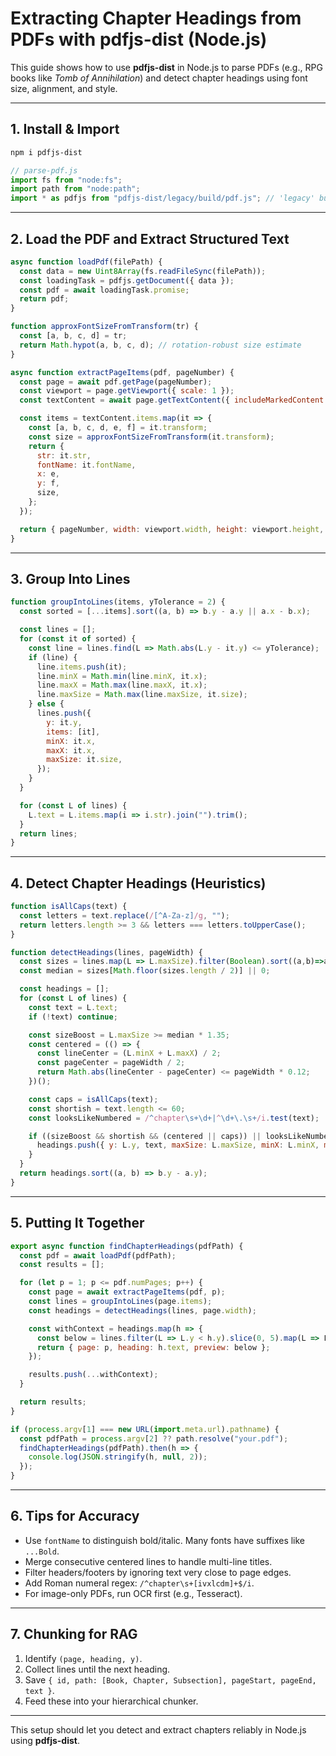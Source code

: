 # Extracting Chapter Headings from PDFs with pdfjs-dist (Node.js)

This guide shows how to use **pdfjs-dist** in Node.js to parse PDFs (e.g., RPG books like *Tomb of Annihilation*) and detect chapter headings using font size, alignment, and style.

---

## 1. Install & Import
```bash
npm i pdfjs-dist
```

```js
// parse-pdf.js
import fs from "node:fs";
import path from "node:path";
import * as pdfjs from "pdfjs-dist/legacy/build/pdf.js"; // 'legacy' build works well in Node
```

---

## 2. Load the PDF and Extract Structured Text
```js
async function loadPdf(filePath) {
  const data = new Uint8Array(fs.readFileSync(filePath));
  const loadingTask = pdfjs.getDocument({ data });
  const pdf = await loadingTask.promise;
  return pdf;
}

function approxFontSizeFromTransform(tr) {
  const [a, b, c, d] = tr;
  return Math.hypot(a, b, c, d); // rotation-robust size estimate
}

async function extractPageItems(pdf, pageNumber) {
  const page = await pdf.getPage(pageNumber);
  const viewport = page.getViewport({ scale: 1 });
  const textContent = await page.getTextContent({ includeMarkedContent: true });

  const items = textContent.items.map(it => {
    const [a, b, c, d, e, f] = it.transform;
    const size = approxFontSizeFromTransform(it.transform);
    return {
      str: it.str,
      fontName: it.fontName,
      x: e,
      y: f,
      size,
    };
  });

  return { pageNumber, width: viewport.width, height: viewport.height, items };
}
```

---

## 3. Group Into Lines
```js
function groupIntoLines(items, yTolerance = 2) {
  const sorted = [...items].sort((a, b) => b.y - a.y || a.x - b.x);

  const lines = [];
  for (const it of sorted) {
    const line = lines.find(L => Math.abs(L.y - it.y) <= yTolerance);
    if (line) {
      line.items.push(it);
      line.minX = Math.min(line.minX, it.x);
      line.maxX = Math.max(line.maxX, it.x);
      line.maxSize = Math.max(line.maxSize, it.size);
    } else {
      lines.push({
        y: it.y,
        items: [it],
        minX: it.x,
        maxX: it.x,
        maxSize: it.size,
      });
    }
  }

  for (const L of lines) {
    L.text = L.items.map(i => i.str).join("").trim();
  }
  return lines;
}
```

---

## 4. Detect Chapter Headings (Heuristics)
```js
function isAllCaps(text) {
  const letters = text.replace(/[^A-Za-z]/g, "");
  return letters.length >= 3 && letters === letters.toUpperCase();
}

function detectHeadings(lines, pageWidth) {
  const sizes = lines.map(L => L.maxSize).filter(Boolean).sort((a,b)=>a-b);
  const median = sizes[Math.floor(sizes.length / 2)] || 0;

  const headings = [];
  for (const L of lines) {
    const text = L.text;
    if (!text) continue;

    const sizeBoost = L.maxSize >= median * 1.35;
    const centered = (() => {
      const lineCenter = (L.minX + L.maxX) / 2;
      const pageCenter = pageWidth / 2;
      return Math.abs(lineCenter - pageCenter) <= pageWidth * 0.12;
    })();

    const caps = isAllCaps(text);
    const shortish = text.length <= 60;
    const looksLikeNumbered = /^chapter\s+\d+|^\d+\.\s+/i.test(text);

    if ((sizeBoost && shortish && (centered || caps)) || looksLikeNumbered) {
      headings.push({ y: L.y, text, maxSize: L.maxSize, minX: L.minX, maxX: L.maxX });
    }
  }
  return headings.sort((a, b) => b.y - a.y);
}
```

---

## 5. Putting It Together
```js
export async function findChapterHeadings(pdfPath) {
  const pdf = await loadPdf(pdfPath);
  const results = [];

  for (let p = 1; p <= pdf.numPages; p++) {
    const page = await extractPageItems(pdf, p);
    const lines = groupIntoLines(page.items);
    const headings = detectHeadings(lines, page.width);

    const withContext = headings.map(h => {
      const below = lines.filter(L => L.y < h.y).slice(0, 5).map(L => L.text).join(" ");
      return { page: p, heading: h.text, preview: below };
    });

    results.push(...withContext);
  }

  return results;
}

if (process.argv[1] === new URL(import.meta.url).pathname) {
  const pdfPath = process.argv[2] ?? path.resolve("your.pdf");
  findChapterHeadings(pdfPath).then(h => {
    console.log(JSON.stringify(h, null, 2));
  });
}
```

---

## 6. Tips for Accuracy
- Use `fontName` to distinguish bold/italic. Many fonts have suffixes like `...Bold`.
- Merge consecutive centered lines to handle multi-line titles.
- Filter headers/footers by ignoring text very close to page edges.
- Add Roman numeral regex: `/^chapter\s+[ivxlcdm]+$/i`.
- For image-only PDFs, run OCR first (e.g., Tesseract).

---

## 7. Chunking for RAG
1. Identify `(page, heading, y)`.
2. Collect lines until the next heading.
3. Save `{ id, path: [Book, Chapter, Subsection], pageStart, pageEnd, text }`.
4. Feed these into your hierarchical chunker.

---

This setup should let you detect and extract chapters reliably in Node.js using **pdfjs-dist**.
